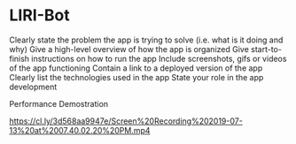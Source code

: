 # LIRI-Bot

Clearly state the problem the app is trying to solve (i.e. what is it doing and why)
Give a high-level overview of how the app is organized
Give start-to-finish instructions on how to run the app
Include screenshots, gifs or videos of the app functioning
Contain a link to a deployed version of the app
Clearly list the technologies used in the app
State your role in the app development


Performance Demostration

https://cl.ly/3d568aa9947e/Screen%20Recording%202019-07-13%20at%2007.40.02.20%20PM.mp4